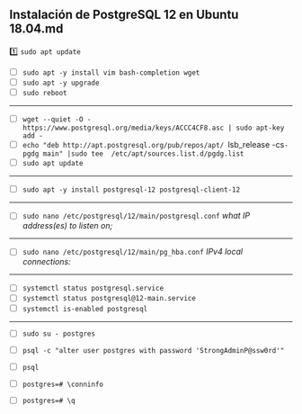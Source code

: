 ## Instalación de PostgreSQL 12 en Ubuntu 18.04.md

:one: `sudo apt update`
- [ ]  `sudo apt -y install vim bash-completion wget`
- [ ]  `sudo apt -y upgrade`
- [ ]  `sudo reboot`
---
- [ ]  `wget --quiet -O - https://www.postgresql.org/media/keys/ACCC4CF8.asc | sudo apt-key add -`
- [ ]  `echo "deb http://apt.postgresql.org/pub/repos/apt/ `lsb_release -cs`-pgdg main" |sudo tee  /etc/apt/sources.list.d/pgdg.list`
- [ ]  `sudo apt update`
---
- [ ]  `sudo apt -y install postgresql-12 postgresql-client-12`
---
- [ ]  `sudo nano /etc/postgresql/12/main/postgresql.conf`
*what IP address(es) to listen on;*
---
- [ ]  `sudo nano /etc/postgresql/12/main/pg_hba.conf`
*IPv4 local connections:* 
---
- [ ]  `systemctl status postgresql.service`
- [ ]  `systemctl status postgresql@12-main.service`
- [ ]  `systemctl is-enabled postgresql`
---
- [ ]  `sudo su - postgres`
- [ ]  `psql -c "alter user postgres with password 'StrongAdminP@ssw0rd'"`
- [ ]  `psql`
- [ ]  `postgres=# \conninfo`
- [ ]  `postgres=# \q`


